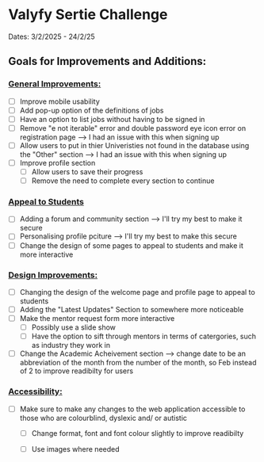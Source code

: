 # Valyfy Sertie Challenge 

Dates: 3/2/2025 - 24/2/25

## Goals for Improvements and Additions:

### <ins> General Improvements: </ins>
- [ ] Improve mobile usability
- [ ] Add pop-up option of the definitions of jobs
- [ ] Have an option to list jobs without having to be signed in
- [ ] Remove "e not iterable" error and double password eye icon error on registration page --> I had an issue with this when signing up
- [ ] Allow users to put in thier Univeristies not found in the database using the "Other" section --> I had an issue with this when signing up
- [ ] Improve profile section
  - [ ] Allow users to save their progress
  - [ ] Remove the need to complete every section to continue
 
### <ins> Appeal to Students </ins>
- [ ] Adding a forum and community section --> I'll try my best to make it secure
- [ ] Personalising profile pciture --> I'll try my best to make this secure
- [ ] Change the design of some pages to appeal to students and make it more interactive

### <ins> Design Improvements: </ins>
- [ ] Changing the design of the welcome page and profile page to appeal to students
- [ ] Adding the "Latest Updates" Section to somewhere more noticeable
- [ ] Make the mentor request form more interactive
  - [ ] Possibly use a slide show
  - [ ] Have the option to sift through mentors in terms of catergories, such as industry they work in
- [ ] Change the Academic Acheivement section --> change date to be an abbreviation of the month from the number of the month, so Feb instead of 2 to improve readibilty for users

### <ins> Accessibility: </ins>
- [ ] Make sure to make any changes to the web application accessible to those who are colourblind, dyslexic and/ or autistic
  - [ ] Change format, font and font colour slightly to improve readibilty
  - [ ] Use images where needed
 
